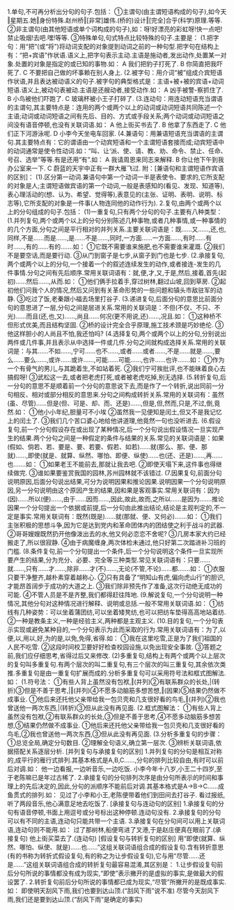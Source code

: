1.单句,不可再分析出分句的句子.包括：
①主谓句(由主谓短语构成的句子),如今天‖星期五.她‖身份特殊.赵州桥‖[非常]雄伟.(桥的)设计‖[完全]合乎(科学)原理.等等.
②非主谓句(由其他短语或单个词构成的句子),如：呀!好漂亮的彩虹呀!快一点吧!禁止吸烟!去吧.嘿!等等.
③特殊单句,句式特点比较特殊的句子.主要是：
(1.把字句：用“把”(或“将”)将动词支配的对象提到动词之前的一种句型.把字句在结构上有：“把+宾语”作状语.语义上,把字句表示主动.主语是施动者,发出动作,处置某一对象.处置的对象是指定的或已知的事物.如：
A 我们把豹子打死了.
B 你简直把我吓死了.
C 不要把自己做的坏事赖在别人身上.
(2.被字句：用介词“被”组成介宾短语作状语,并且表达被动语义的句子.被字句的典型格式是：主语+被+被的宾语+动词短语.语义上,被动句表被动.主语是还艘动者,接受动作.如：
A 凶手被警-察抓住了.
B 小鸟被他们吓跑了.
C 玻璃杯被小王子打碎了.
(3.连动句：用连动短语充当谓语的主谓句,其主要特点是：连用的两个或两个以上的动词或动词短语共同陈述一个主语;动词或动词短语之间有先后、目的、方式或手段关系;两个动词或动词短语之间没有语音停顿,也没有关联词语.如：
A 他上街买书去了.
B 他拿了东西走了.
C 他们正下河游泳呢.
D 小李今天坐电车回家.
(4.兼语句：用兼语短语充当谓语的主谓句.其主要特点有：它的谓语由一个动宾短语和一个主谓短语套接而成;动宾短语中的动词通常是使令性动词.如：“叫、让‘派、使、请、教、劝、命令、禁止、任命、号召、选举”等等.有是还用“有”.如：
A 我请周恩来同志来解释.
B 你让他下午到我办公室来一下.
C 蔚蓝的天宇中正有一群大雁飞过.
附：[兼语句和主谓短语作宾语的区别]：
(1).区分第一动词.兼语句中第一个动词一半是表使令、要求的,它所支配的对象是人;主谓短语做宾语的第一个动词,一般是表感知的(看见、发现、知道等),表心理活动的(想、认为、希望、觉得等),表意见的(主张、证明、表明、说明、标志等),它所支配的对象是一件事(人物连同他的动作行为).
2.复句,由两个或两个以上的分句组成的句子.包括：
(1)一重复句,只有两个分句的句子.主要有八种类型：
(1.并列复句,两个或两个以上的分句分别陈述几种事物,或者几种事情,或一种事情的的几个方面,分句之间是平行相对的并列关系.主要关联词语是：既……又……,还,也,同样,不是……而是……,是……不是……,同时,一方面……一方面……,有时……有时……,有的……有的…….如：
①它既不需要谁来施肥,也不需要谁来灌溉.
②我们不是要空话,而是要行动.
③从门到窗子是七步,从窗子到门也是七步.
(2.承接复句,两个或两个以上的分句,一个接着一个的叙述连续发生的动作,或者接连-发生的几件事情.分句之间有先后顺序.常用关联词语有：就,便,才,又,于是,然后,接着,首先(起初)……然后……,从而.如：
①他们俩手拉着手,穿过树林,翻过山坡,回到草房.
②起初他们问我个人的情况,然后又问到有关革命形势的一些问题和镇头市敌驻军的动静.
③吃过了饭,老秦跟小福去场里打谷子.
(3.递进复句,后面分句的意思比前面分句的意思进了一层,分句之间是层进关系.常用的关联词是：不但(不仅、不只、不光)……而且(还,也,又)……,尚且……何况(更不用说,还)……,况且.如：
①这种桥不但形式优美,而且结构坚固.
②桥的设计完全合乎原理,施工技术颈是巧妙绝伦.
③他这样胆小的人尚且不怕,我还怕吗?
(4.选择复句,两个或两个以上的分句,分别说出两件或几件事,并且表示从中选择一件或几件.分句之间就构成选择关系.常用的关联词是：与其……不如……,宁可……也不……,或者……或者……,不是……就是……,要么……要么……,或许……或许……,可能……可能……,也许……也许…….如：
①作为一个有骨气的男儿,与其跪着生,不如站着死.
②我们宁可挨批评,也不能昧着良心去搞假呀!
③武松这一去,或者把老虎打死,或者被老虎吃掉,别无选择.
(5.转折复句,后一分句的意思不是顺着前一个分句的意思说下去,而是作了一个转折,说出同前一分句相反、相对或部分相反的意思来.分句之间构成转折关系.常用的关联词有：虽然(虽、尽管)……但是(但、可是、却、而、还是)……,但是,但,然而,只是,不过,倒,竟然.如：
①他小小年纪,胆量可不小埃
②虽然我一见便知是闰土,但又不是我记忆上的闰土了.
③我们几个苦口婆心地给他讲道理,他竟然一句也没听进去.
(6.假设复句,前一个分句假设存在或出现了某种情况,后一个分句说出假设情况一旦实现产生的结果.两个分句之间是一种假定的条件与结果的关系.常见的关联词语是：如果(假如、倘若、若、要是、要、若要、假若、如若)……就(那么、那、便、那就)……,即使(就是、就算、纵然、哪怕、即便、纵使)……也(还、还是)……,再……也…….如：
①如果老王不能前去,那就让我去吧.
②即使天塌下来,这件事也得继续做完.
③谁如果要鉴赏我国的园林,苏州园林就不该错过.
(7.因果复句,前面分句说明原因,后面分句说出结果,可分为说明因果和推论因果.说明因果一个分句说明原因,另一分句说明由这个原因产生的结果,因和果是客观事实.常用关联词有：因为(因)……所以(便)……,由于……因而……,因此,故此,故而,之所以……是因为…….推论因果一个分句提出一个依据或前提,后一分句由此推出结论,结论是主观判定的,不一定是事实.常用关联词有：既然(既是)……就(那就、便、又何必)…….如：
①我们主张积极的思想斗争,因为它是达到党内和革命团体内的团结使之利于战斗的武器.
②哥哥嫂嫂既然扔开他像泼出去的水,他又何必恋恋不舍呢?
③几房本家大约已经搬走了,所以很寂静.
④由于病魔缠身,两次体检未通过,他只好第二次踏进补习班的门槛.
(8.条件复句,前一个分句提出一个条件,后一个分句说明这个条件一旦实现所要产生的结果,分为充分、必要、完全等三种类型.常见关联词语有：只要……就……,只有……才……,除非……才(不)……,无论(不管,不论)……都…….如：
①衣服只要干净整齐,越朴素穿着越称心.
②只有具备了“明知山有虎,偏向虎山行”的胆识,才能昂首阔步于成功的大道之上.
③我们除非预先作了准备,这次行动绝无成功的可能.
④不管人员是不是齐整,我们都得赶往阵地.
(9.解说复句,一个分句说明一种情况,其他分句对这种情况进行解释、说明或总括.一般不常用关联词语.如：
①纺线有几种姿势：可以坐着蒲团纺,可以坐着矮凳纺,也可以把纺车垫得高高地站着纺.
②一种是教条主义,一种是经验主义,两种都是主观主义.
(10.目的复句,一个分句表示实现或避免某种目的,一个分句表示为此而采取的行为.常用关联词语有：为了,以便,以,用以,好,为的是,以免,免得,省得.如：
①我在这里吃雪,正是为了我们祖国的人民不吃雪.
②这段时间校卫要好好检查校园设施,以免出现安全事故.
③答题之前,我们应仔细思考,省得过后又来修改.
(2)多重复句,结构上有两个或两个以上层次的复句叫多重复句.有两个层次的叫二重复句,有三个层次的叫三重复句,其余依次类推.多重复句是由一重复句扩展而成的.分析多重复句可以采用符号法和框式图解法.如：
(1.符号法：
①有些人背上虽然没有包袱,‖(并列)②有联系群众的长处,|(转折)③但是不善于思考,|‖(并列)④不愿多动脑筋多想苦想,‖(因果)⑤结果仍然做不成事业.
①他后来还托他父亲带给我一包贝壳和几支很好看的鸟毛,‖(并列)②我也曾送他一两次东西,|(转折)③但从此没有再见面.
(2.框式图解法：
①有些人背上虽然没有包袱,②有联系群众的长处,③但是不善于思考,④不愿多动脑筋多想苦想,⑤结果仍然做不成事业.
①他后来还托他父亲带给我一包贝壳和几支很好看的鸟毛,②我也曾送他一两次东西,③但从此没有再见面.
(3.分析多重复句的步骤：
①总览全局,确定分句数目.
②理解全句语义,确立第一层次.
③辨析关联词语,依据搭配关系逐层分析.
[并列复句与承接复句的区别]
1.并列复句的分句是相互对称的,成平行的雁行式排列.其基本格式是A,B,C……,分句的排列比较自由,有时可以前后对调.如：
他一边看报,一边听音乐,一边吃饭.
小李今年十八岁,小王二十四岁,至于老陈嘛已是年过古稀了.
2.承接复句的分句排列次序是由分句所表示的时间和事理上的先后决定的,因此,分句的派顺序不能前后对调.其基本格式是A→B→C……成鱼贯式的排列.如：
见过了小李和小王,老陈便带着他们到田间去打谷子.
看过报纸,听了两段音乐,他心满意足地去吃饭了.
[承接复句与连动句的区别]
1.承接复句的分句有语音停顿,书面上用逗号或分号标出这种停顿.连动句没有.
2.承接复句的分句可以有不同的主语,连动句只能共带一个主语.
3.承接复句在分句间可以用上关联词语,连动句则不能用.如：
过了那树林,船便弯进了叉港,于是赵庄便真在眼前了.(承接复句)
他上街买菜去了.(连动句)
[假设复句与转折复句的区别]
用“即使(就算、纵然、哪怕、纵使、就是)……也……”这组关联词语组合成的假设复句.含有转折意思(有的书称为转折式假设复句,有的称之为让步假设复句),它与用“尽管……还是……”这组关联词语组合成的转折复句最容易混淆,其区别是：
1.让步假设复句前后分句所说的事情都没有成为现实,“即使”表示撇开的是虚拟的事实,是做最大的假设罢了.
2.转折复句前后分句所说的事情都已成为现实,“尽管”所撇开的是既成事实.如：
即使明天刮风下雨,我们也要到达山顶.(“刮风下雨”说不准)
尽管今天刮风下雨,我们还是要到达山顶.(“刮风下雨”是确定的事实)